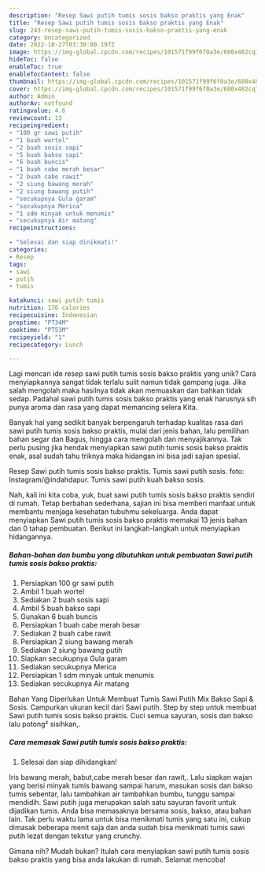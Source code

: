 ```yaml
---
description: "Resep Sawi putih tumis sosis bakso praktis yang Enak"
title: "Resep Sawi putih tumis sosis bakso praktis yang Enak"
slug: 243-resep-sawi-putih-tumis-sosis-bakso-praktis-yang-enak
category: Uncategorized
date: 2022-10-27T03:30:00.197Z
image: https://img-global.cpcdn.com/recipes/101571f99f6f0a3e/680x482cq70/sawi-putih-tumis-sosis-bakso-praktis-foto-resep-utama.jpg
hideToc: false
enableToc: true
enableTocContent: false
thumbnail: https://img-global.cpcdn.com/recipes/101571f99f6f0a3e/680x482cq70/sawi-putih-tumis-sosis-bakso-praktis-foto-resep-utama.jpg
cover: https://img-global.cpcdn.com/recipes/101571f99f6f0a3e/680x482cq70/sawi-putih-tumis-sosis-bakso-praktis-foto-resep-utama.jpg
author: Admin
authorAv: notfound
ratingvalue: 4.6
reviewcount: 13
recipeingredient:
- "100 gr sawi putih"
- "1 buah wortel"
- "2 buah sosis sapi"
- "5 buah bakso sapi"
- "6 buah buncis"
- "1 buah cabe merah besar"
- "2 buah cabe rawit"
- "2 siung bawang merah"
- "2 siung bawang putih"
- "secukupnya Gula garam"
- "secukupnya Merica"
- "1 sdm minyak untuk menumis"
- "secukupnya Air matang"
recipeinstructions:

- "Selesai dan siap dinikmati!"
categories:
- Resep
tags:
- sawi
- putih
- tumis

katakunci: sawi putih tumis 
nutrition: 176 calories
recipecuisine: Indonesian
preptime: "PT34M"
cooktime: "PT53M"
recipeyield: "1"
recipecategory: Lunch

---
```





Lagi mencari ide resep sawi putih tumis sosis bakso praktis yang unik? Cara menyiapkannya sangat tidak terlalu sulit namun tidak gampang juga. Jika salah mengolah maka hasilnya tidak akan memuaskan dan bahkan tidak sedap. Padahal sawi putih tumis sosis bakso praktis yang enak harusnya sih punya aroma dan rasa yang dapat memancing selera Kita.





Banyak hal yang sedikit banyak berpengaruh terhadap kualitas rasa dari sawi putih tumis sosis bakso praktis, mulai dari jenis bahan, lalu pemilihan bahan segar dan Bagus, hingga cara mengolah dan menyajikannya. Tak perlu pusing jika hendak menyiapkan sawi putih tumis sosis bakso praktis enak,      asal sudah tahu triknya maka hidangan ini bisa jadi sajian spesial.














Resep Sawi putih tumis sosis bakso praktis. Tumis sawi putih sosis. foto: Instagram/@indahdapur. Tumis sawi putih kuah bakso sosis.






Nah, kali ini kita coba, yuk, buat sawi putih tumis sosis bakso praktis sendiri di rumah. Tetap berbahan sederhana, sajian ini bisa memberi manfaat untuk membantu menjaga kesehatan tubuhmu sekeluarga. Anda dapat menyiapkan Sawi putih tumis sosis bakso praktis memakai 13 jenis bahan dan 0 tahap pembuatan. Berikut ini langkah-langkah untuk menyiapkan hidangannya.

<!--inarticleads1-->

##### Bahan-bahan dan bumbu yang dibutuhkan untuk pembuatan Sawi putih tumis sosis bakso praktis:

1. Persiapkan 100 gr sawi putih
1. Ambil 1 buah wortel
1. Sediakan 2 buah sosis sapi
1. Ambil 5 buah bakso sapi
1. Gunakan 6 buah buncis
1. Persiapkan 1 buah cabe merah besar
1. Sediakan 2 buah cabe rawit
1. Persiapkan 2 siung bawang merah
1. Sediakan 2 siung bawang putih
1. Siapkan secukupnya Gula garam
1. Sediakan secukupnya Merica
1. Persiapkan 1 sdm minyak untuk menumis
1. Sediakan secukupnya Air matang


Bahan Yang Diperlukan Untuk Membuat Tumis Sawi Putih Mix Bakso Sapi &amp; Sosis. Campurkan ukuran kecil dari Sawi putih. Step by step untuk membuat Sawi putih tumis sosis bakso praktis. Cuci semua sayuran, sosis dan bakso lalu potong² sisihkan,. 

<!--inarticleads2-->

##### Cara memasak Sawi putih tumis sosis bakso praktis:


1. Selesai dan siap dihidangkan!

Iris bawang merah, babut,cabe merah besar dan rawit,. Lalu siapkan wajan yang berisi minyak tumis bawang sampai harum, masukan sosis dan bakso tumis sebentar, lalu tambahkan air tambahkan bumbu, tunggu sampai mendidih. Sawi putih juga merupakan salah satu sayuran favorit untuk dijadikan tumis. Anda bisa memasaknya bersama sosis, bakso, atau bahan lain. Tak perlu waktu lama untuk bisa menikmati tumis yang satu ini, cukup dimasak beberapa menit saja dan anda sudah bisa menikmati tumis sawi putih lezat dengan tekstur yang crunchy. 

Gimana nih? Mudah bukan? Itulah cara menyiapkan sawi putih tumis sosis bakso praktis yang bisa anda lakukan di rumah. Selamat mencoba!
